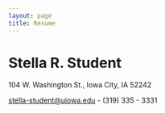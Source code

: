 ```yaml
---
layout: page
title: Resume
---
```


# Stella R. Student
104 W. Washington St., Iowa City, IA 52242

stella-student@uiowa.edu - (319) 335 - 3331
